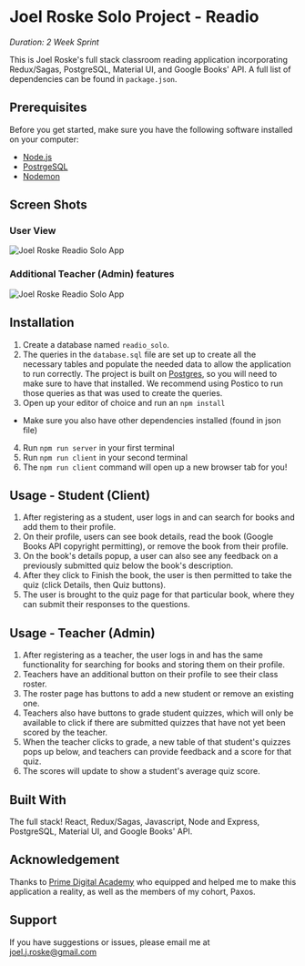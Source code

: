 # Joel Roske Solo Project - Readio 

_Duration: 2 Week Sprint_

This is Joel Roske's full stack classroom reading application incorporating Redux/Sagas, PostgreSQL, Material UI, and Google Books' API. A full list of dependencies can be found in `package.json`.

## Prerequisites

Before you get started, make sure you have the following software installed on your computer:

- [Node.js](https://nodejs.org/en/)
- [PostrgeSQL](https://www.postgresql.org/)
- [Nodemon](https://nodemon.io/)

## Screen Shots

### User View
![Joel Roske Readio Solo App](UserView.gif)

### Additional Teacher (Admin) features
![Joel Roske Readio Solo App](TeacherView.gif)

## Installation

1. Create a database named `readio_solo`.
2. The queries in the `database.sql` file are set up to create all the necessary tables and populate the needed data to allow the application to run correctly. The project is built on [Postgres](https://www.postgresql.org/download/), so you will need to make sure to have that installed. We recommend using Postico to run those queries as that was used to create the queries. 
3. Open up your editor of choice and run an `npm install`
- Make sure you also have other dependencies installed (found in json file)
4. Run `npm run server` in your first terminal
5. Run `npm run client` in your second terminal
6. The `npm run client` command will open up a new browser tab for you!

## Usage - Student (Client)

1. After registering as a student, user logs in and can search for books and add them to their profile. 
2. On their profile, users can see book details, read the book (Google Books API copyright permitting), or remove the book from their profile.
3. On the book's details popup, a user can also see any feedback on a previously submitted quiz below the book's description. 
4. After they click to Finish the book, the user is then permitted to take the quiz (click Details, then Quiz buttons).
5. The user is brought to the quiz page for that particular book, where they can submit their responses to the questions.

## Usage - Teacher (Admin)

1. After registering as a teacher, the user logs in and has the same functionality for searching for books and storing them on their profile.
2. Teachers have an additional button on their profile to see their class roster.
3. The roster page has buttons to add a new student or remove an existing one.
4. Teachers also have buttons to grade student quizzes, which will only be available to click if there are submitted quizzes that have not yet been scored by the teacher.
5. When the teacher clicks to grade, a new table of that student's quizzes pops up below, and teachers can provide feedback and a score for that quiz.
6. The scores will update to show a student's average quiz score. 

## Built With

The full stack! React, Redux/Sagas, Javascript, Node and Express, PostgreSQL, Material UI, and Google Books' API.

## Acknowledgement
Thanks to [Prime Digital Academy](www.primeacademy.io) who equipped and helped me to make this application a reality, as well as the members of my cohort, Paxos.

## Support
If you have suggestions or issues, please email me at [joel.j.roske@gmail.com](www.google.com)
